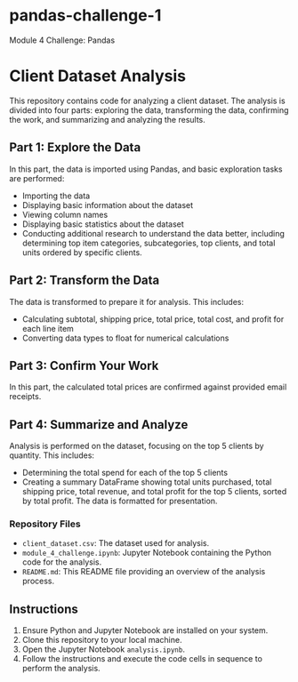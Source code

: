 # pandas-challenge-1
Module 4 Challenge: Pandas

# Client Dataset Analysis

This repository contains code for analyzing a client dataset. The analysis is divided into four parts: exploring the data, transforming the data, confirming the work, and summarizing and analyzing the results.

## Part 1: Explore the Data

In this part, the data is imported using Pandas, and basic exploration tasks are performed:
- Importing the data
- Displaying basic information about the dataset
- Viewing column names
- Displaying basic statistics about the dataset
- Conducting additional research to understand the data better, including determining top item categories, subcategories, top clients, and total units ordered by specific clients.

## Part 2: Transform the Data

The data is transformed to prepare it for analysis. This includes:
- Calculating subtotal, shipping price, total price, total cost, and profit for each line item
- Converting data types to float for numerical calculations

## Part 3: Confirm Your Work

In this part, the calculated total prices are confirmed against provided email receipts.

## Part 4: Summarize and Analyze

Analysis is performed on the dataset, focusing on the top 5 clients by quantity. This includes:
- Determining the total spend for each of the top 5 clients
- Creating a summary DataFrame showing total units purchased, total shipping price, total revenue, and total profit for the top 5 clients, sorted by total profit. The data is formatted for presentation.

### Repository Files
- `client_dataset.csv`: The dataset used for analysis.
- `module_4_challenge.ipynb`: Jupyter Notebook containing the Python code for the analysis.
- `README.md`: This README file providing an overview of the analysis process.

## Instructions

1. Ensure Python and Jupyter Notebook are installed on your system.
2. Clone this repository to your local machine.
3. Open the Jupyter Notebook `analysis.ipynb`.
4. Follow the instructions and execute the code cells in sequence to perform the analysis.




